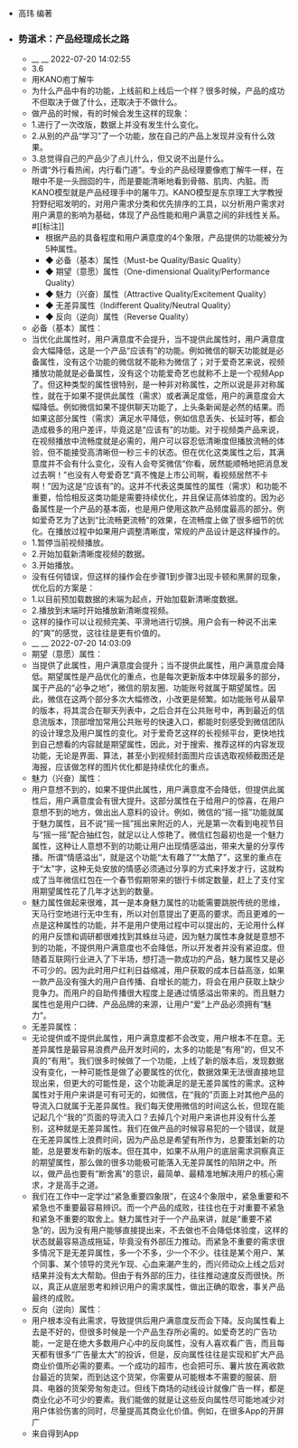 - 高玮 编著
- ### 势道术：产品经理成长之路
    - __ __ 2022-07-20 14:02:55
    - 3.6
    - 用KANO庖丁解牛
    - 为什么产品中有的功能，上线前和上线后一个样？很多时候，产品的成功不但取决于做了什么，还取决于不做什么。
    - 做产品的时候，有的时候会发生这样的现象：
    - 1.进行了一次改版，数据上并没有发生什么变化。
    - 2.从别的产品“学习”了一个功能，放在自己的产品上发现并没有什么效果。
    - 3.总觉得自己的产品少了点儿什么，但又说不出是什么。
    - 所谓“外行看热闹，内行看门道”。专业的产品经理要像庖丁解牛一样，在眼中不是一头囫囵的牛，而是要能清晰地看到骨骼、肌肉、内脏。而KANO模型就是产品经理手中的屠牛刀。KANO模型是东京理工大学教授狩野纪昭发明的，对用户需求分类和优先排序的工具，以分析用户需求对用户满意的影响为基础，体现了产品性能和用户满意之间的非线性关系。#[[标注]]
        - 根据产品的具备程度和用户满意度的4个象限，产品提供的功能被分为5种属性。
        - ◆ 必备（基本）属性（Must-be Quality/Basic Quality）
        - ◆ 期望（意愿）属性（One-dimensional Quality/Performance Quality）
        - ◆ 魅力（兴奋）属性（Attractive Quality/Excitement Quality）
        - ◆ 无差异属性（Indifferent Quality/Neutral Quality）
        - ◆ 反向（逆向）属性（Reverse Quality）
    - 必备（基本）属性：
    - 当优化此属性时，用户满意度不会提升，当不提供此属性时，用户满意度会大幅降低，这是一个产品“应该有”的功能。例如微信的聊天功能就是必备属性，没有这个功能的微信就不能称为微信了；对于爱奇艺来说，视频播放功能就是必备属性，没有这个功能爱奇艺也就称不上是一个视频App了。但这种类型的属性很特别，是一种非对称属性，之所以说是非对称属性，就在于如果不提供此属性（需求）或者满足度低，用户的满意度会大幅降低。例如微信如果不提供聊天功能了，上头条新闻是必然的结果。而如果这部分属性（需求）满足水平降低，例如信息丢失、长延时等，都会造成极多的用户差评，毕竟这是“应该有”的功能。对于视频类产品来说，在视频播放中流畅度就是必需的，用户可以容忍低清晰度但播放流畅的体验，但不能接受高清晰但一秒三卡的状态。但在优化这类属性之后，其满意度并不会有什么变化，没有人会夸奖微信“你看，居然能顺畅地把消息发过去啊！”也没有人夸爱奇艺“真不愧是上市公司啊，看视频居然不卡啊！”因为这是“应该有”的。这并不代表这类属性的属性（需求）和功能不重要，恰恰相反这类功能是需要持续优化，并且保证高体验度的。因为必备属性是一个产品的基本面，也是用户使用这款产品频度最高的部分。例如爱奇艺为了达到“比流畅更流畅”的效果，在流畅度上做了很多细节的优化。在播放过程中如果用户调整清晰度，常规的产品设计是这样操作的。
    - 1.暂停当前视频播放。
    - 2.开始加载新清晰度视频的数据。
    - 3.开始播放。
    - 没有任何错误，但这样的操作会在步骤1到步骤3出现卡顿和黑屏的现象，优化后的方案是：
    - 1.以目前预加载数据的末端为起点，开始加载新清晰度数据。
    - 2.播放到末端时开始播放新清晰度视频。
    - 这样的操作可以让视频完美、平滑地进行切换。用户会有一种说不出来的“爽”的感觉，这往往是更有价值的。
    - __ __ 2022-07-20 14:03:09
    - 期望（意愿）属性：
    - 当提供了此属性，用户满意度会提升；当不提供此属性，用户满意度会降低。期望属性是产品优化的重点，也是每次更新版本中体现最多的部分，属于产品的“必争之地”，微信的朋友圈、功能账号就属于期望属性。因此，微信在这两个部分多次大幅修改，小改更是频繁。如功能账号从最早的版本，将其混合在聊天列表中，之后合并在公共账号中，再到最近的信息流版本，顶部增加常用公共账号的快速入口，都能时刻感受到微信团队的设计理念及用户属性的变化。对于爱奇艺这样的长视频平台，更快地找到自己想看的内容就是期望属性，因此，对于搜索、推荐这样的内容发现功能，无论是界面、算法，甚至小到视频封面图片应该选取视频截图还是海报，应该做怎样的图片优化都是持续优化的重点。
    - 魅力（兴奋）属性：
    - 用户意想不到的，如果不提供此属性，用户满意度不会降低，但提供此属性后，用户满意度会有很大提升。这部分属性在于给用户的惊喜，在用户意想不到的地方，做出出人意料的设计。例如，微信的“摇一摇”功能就属于魅力属性，且不说“摇一摇”摇出来附近的人，光是第一次看到电视节目与“摇一摇”配合抽红包，就足以让人惊艳了。微信红包最初也是一个魅力属性，这种让人意想不到的功能让用户出现情感溢出，带来大量的分享传播。所谓“情感溢出”，就是这个功能“太有趣了”“太酷了”，这里的重点在于“太”字，这种无处安放的情感必须通过分享的方式来抒发才行，这就构成了当年微信红包在一个春节假期带来的银行卡绑定数量，赶上了支付宝用期望属性花了几年才达到的数量。
    - 魅力属性做起来很难，其一是本身魅力属性的功能需要跳脱传统的思维，天马行空地进行无中生有，所以对创意提出了更高的要求。而且更难的一点是这种属性的功能，并不是用户使用过程中可以提出的，无论用什么样的用户反馈和调研都很难找到其蛛丝马迹，因为魅力属性本身就是意想不到的功能，不提供用户满意度也不会降低，所以开发者并没有紧迫度。但随着互联网行业进入了下半场，想打造一款成功的产品，魅力属性又是必不可少的。因为此时用户红利日益缩减，用户获取的成本日益高涨，如果一款产品没有强大的用户自传播、自增长的能力，将会在用户获取上缺少竞争力。而用户的自助传播很大程度上是通过情感溢出带来的。而且魅力属性也是用户口碑、产品品牌的来源，让用户“爱”上产品必须拥有“魅力”。
    - 无差异属性：
    - 无论提供或不提供此属性，用户满意度都不会改变，用户根本不在意。无差异属性是最容易浪费产品开发时间的，太多的功能是“有用”的，但又不真的“有用”。我们很多时候做了一个功能，上线了新的版本后，发现数据没有变化，一种可能性是做了必要属性的优化，数据效果无法很直接地显现出来，但更大的可能性是，这个功能满足的是无差异属性的需求。这种属性对于用户来讲是可有可无的，如微信，在“我的”页面上对其他产品的导流入口就属于无差异属性。我们每天使用微信的时间这么长，但现在能记起几个“我的”页面的导流入口？去掉几个对用户来讲也并没有什么差别，这种就是无差异属性。我们在做产品的时候容易犯的一个错误，就是在无差异属性上浪费时间，因为产品总是希望有所作为，总要策划新的功能，总是要发布新的版本。但在其中，如果不从用户的底层需求洞察真正的期望属性，那么做的很多功能极可能落入无差异属性的陷阱之中。所以，做产品也要有“断舍离”的意识，最简单、最精准地解决用户的核心需求，才是高手之道。
    - 我们在工作中一定学过“紧急重要四象限”，在这4个象限中，紧急重要和不紧急也不重要最容易辨识。而一个产品的成败，往往也在于对重要不紧急和紧急不重要的取舍上。魅力属性对于一个产品来讲，就是“重要不紧急”的，因为没有用户能够直接提出来，不去做也不会降低体验度，这样的状态就最容易造成拖延，毕竟没有外部压力推动。而紧急不重要的需求很多情况下是无差异属性，多一个不多，少一个不少。往往是某个用户、某个同事、某个领导的灵光乍现、心血来潮产生的，而兴师动众上线之后对结果并没有太大帮助。但由于有外部的压力，往往推动速度反而很快。所以，真正从底层思考和辨识用户的需求属性，做出正确的取舍，事关产品最终的成败。
    - 反向（逆向）属性：
    - 用户根本没有此需求，导致提供后用户满意度反而会下降。反向属性看上去是不好的，但很多时候是一个产品生存所必需的。如爱奇艺的广告功能，一定是在绝大多数用户心中的反向属性，没有人喜欢看广告，而且每天都有很多“广告量太大”的投诉，但是，反向属性往往是实现和扩大产品商业价值所必需的要素。一个成功的超市，也会把可乐、薯片放在离收款台最近的货架，而到达这个货架，你需要从可能根本不需要的服装、厨具、电器的货架旁匆匆走过。但线下商场的动线设计就像广告一样，都是商业化必不可少的要素。我们能做的就是让这些反向属性尽可能地减少对用户体验伤害的同时，尽量提高其商业化价值。例如，在很多App的开屏广
    - 来自得到App
